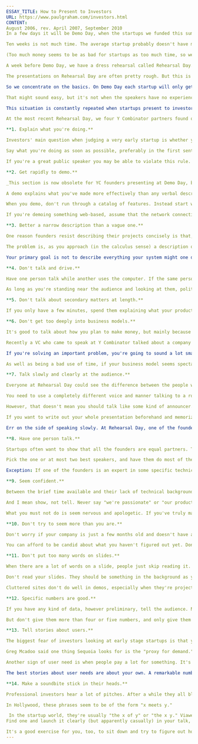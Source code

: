 ```yaml
---
ESSAY_TITLE: How to Present to Investors
URL: https://www.paulgraham.com/investors.html
CONTENT:
August 2006, rev. April 2007, September 2010
In a few days it will be Demo Day, when the startups we funded this summer present to investors. Y Combinator funds startups twice a year, in January and June. Ten weeks later we invite all the investors we know to hear them present what they've built so far.

Ten weeks is not much time. The average startup probably doesn't have much to show for itself after ten weeks. But the average startup fails. When you look at the ones that went on to do great things, you find a lot that began with someone pounding out a prototype in a week or two of nonstop work. Startups are a counterexample to the rule that haste makes waste.

(Too much money seems to be as bad for startups as too much time, so we don't give them much money either.)

A week before Demo Day, we have a dress rehearsal called Rehearsal Day. At other Y Combinator events we allow outside guests, but not at Rehearsal Day. No one except the other founders gets to see the rehearsals.

The presentations on Rehearsal Day are often pretty rough. But this is to be expected. We try to pick founders who are good at building things, not ones who are slick presenters. Some of the founders are just out of college, or even still in it, and have never spoken to a group of people they didn't already know.

So we concentrate on the basics. On Demo Day each startup will only get ten minutes, so we encourage them to focus on just two goals: (a) explain what you're doing, and (b) explain why users will want it.

That might sound easy, but it's not when the speakers have no experience presenting, and they're explaining technical matters to an audience that's mostly non-technical.

This situation is constantly repeated when startups present to investors: people who are bad at explaining, talking to people who are bad at understanding. Practically every successful startup, including stars like Google, presented at some point to investors who didn't get it and turned them down. Was it because the founders were bad at presenting, or because the investors were obtuse? It's probably always some of both.

At the most recent Rehearsal Day, we four Y Combinator partners found ourselves saying a lot of the same things we said at the last two. So at dinner afterward we collected all our tips about presenting to investors. Most startups face similar challenges, so we hope these will be useful to a wider audience.

**1. Explain what you're doing.**

Investors' main question when judging a very early startup is whether you've made a compelling product. Before they can judge whether you've built a good x, they have to understand what kind of x you've built. They will get very frustrated if instead of telling them what you do, you make them sit through some kind of preamble.

Say what you're doing as soon as possible, preferably in the first sentence. "We're Jeff and Bob and we've built an easy to use web-based database. Now we'll show it to you and explain why people need this."

If you're a great public speaker you may be able to violate this rule. Last year one founder spent the whole first half of his talk on a fascinating analysis of the limits of the conventional desktop metaphor. He got away with it, but unless you're a captivating speaker, which most hackers aren't, it's better to play it safe.

**2. Get rapidly to demo.**

_This section is now obsolete for YC founders presenting at Demo Day, because Demo Day presentations are now so short that they rarely include much if any demo. They seem to work just as well without, however, which makes me think I was wrong to emphasize demos so much before._

A demo explains what you've made more effectively than any verbal description. The only thing worth talking about first is the problem you're trying to solve and why it's important. But don't spend more than a tenth of your time on that. Then demo.

When you demo, don't run through a catalog of features. Instead start with the problem you're solving, and then show how your product solves it. Show features in an order driven by some kind of purpose, rather than the order in which they happen to appear on the screen.

If you're demoing something web-based, assume that the network connection will mysteriously die 30 seconds into your presentation, and come prepared with a copy of the server software running on your laptop.

**3. Better a narrow description than a vague one.**

One reason founders resist describing their projects concisely is that, at this early stage, there are all kinds of possibilities. The most concise descriptions seem misleadingly narrow. So for example a group that has built an easy web-based database might resist calling their applicaton that, because it could be so much more. In fact, it could be anything...

The problem is, as you approach (in the calculus sense) a description of something that could be anything, the content of your description approaches zero. If you describe your web-based database as "a system to allow people to collaboratively leverage the value of information," it will go in one investor ear and out the other. They'll just discard that sentence as meaningless boilerplate, and hope, with increasing impatience, that in the next sentence you'll actually explain what you've made.

Your primary goal is not to describe everything your system might one day become, but simply to convince investors you're worth talking to further. So approach this like an algorithm that gets the right answer by successive approximations. Begin with a description that's gripping but perhaps overly narrow, then flesh it out to the extent you can. It's the same principle as incremental development: start with a simple prototype, then add features, but at every point have working code. In this case, "working code" means a working description in the investor's head.

**4. Don't talk and drive.**

Have one person talk while another uses the computer. If the same person does both, they'll inevitably mumble downwards at the computer screen instead of talking clearly at the audience.

As long as you're standing near the audience and looking at them, politeness (and habit) compel them to pay attention to you. Once you stop looking at them to fuss with something on your computer, their minds drift off to the errands they have to run later.

**5. Don't talk about secondary matters at length.**

If you only have a few minutes, spend them explaining what your product does and why it's great. Second order issues like competitors or resumes should be single slides you go through quickly at the end. If you have impressive resumes, just flash them on the screen for 15 seconds and say a few words. For competitors, list the top 3 and explain in one sentence each what they lack that you have. And put this kind of thing at the end, after you've made it clear what you've built.

**6. Don't get too deeply into business models.**

It's good to talk about how you plan to make money, but mainly because it shows you care about that and have thought about it. Don't go into detail about your business model, because (a) that's not what smart investors care about in a brief presentation, and (b) any business model you have at this point is probably wrong anyway.

Recently a VC who came to speak at Y Combinator talked about a company he just invested in. He said their business model was wrong and would probably change three times before they got it right. The founders were experienced guys who'd done startups before and who'd just succeeded in getting millions from one of the top VC firms, and even their business model was crap. (And yet he invested anyway, because he expected it to be crap at this stage.)

If you're solving an important problem, you're going to sound a lot smarter talking about that than the business model. The business model is just a bunch of guesses, and guesses about stuff that's probably not your area of expertise. So don't spend your precious few minutes talking about crap when you could be talking about solid, interesting things you know a lot about: the problem you're solving and what you've built so far.

As well as being a bad use of time, if your business model seems spectacularly wrong, that will push the stuff you want investors to remember out of their heads. They'll just remember you as the company with the boneheaded plan for making money, rather than the company that solved that important problem.

**7. Talk slowly and clearly at the audience.**

Everyone at Rehearsal Day could see the difference between the people who'd been out in the world for a while and had presented to groups, and those who hadn't.

You need to use a completely different voice and manner talking to a roomful of people than you would in conversation. Everyday life gives you no practice in this. If you can't already do it, the best solution is to treat it as a consciously artificial trick, like juggling.

However, that doesn't mean you should talk like some kind of announcer. Audiences tune that out. What you need to do is talk in this artificial way, and yet make it seem conversational. (Writing is the same. Good writing is an elaborate effort to seem spontaneous.)

If you want to write out your whole presentation beforehand and memorize it, that's ok. That has worked for some groups in the past. But make sure to write something that sounds like spontaneous, informal speech, and deliver it that way too.

Err on the side of speaking slowly. At Rehearsal Day, one of the founders mentioned a rule actors use: if you feel you're speaking too slowly, you're speaking at about the right speed.

**8. Have one person talk.**

Startups often want to show that all the founders are equal partners. This is a good instinct; investors dislike unbalanced teams. But trying to show it by partitioning the presentation is going too far. It's distracting. You can demonstrate your respect for one another in more subtle ways. For example, when one of the groups presented at Demo Day, the more extroverted of the two founders did most of the talking, but he described his co-founder as the best hacker he'd ever met, and you could tell he meant it.

Pick the one or at most two best speakers, and have them do most of the talking.

Exception: If one of the founders is an expert in some specific technical field, it can be good for them to talk about that for a minute or so. This kind of "expert witness" can add credibility, even if the audience doesn't understand all the details. If Jobs and Wozniak had 10 minutes to present the Apple II, it might be a good plan to have Jobs speak for 9 minutes and have Woz speak for a minute in the middle about some of the technical feats he'd pulled off in the design. (Though of course if it were actually those two, Jobs would speak for the entire 10 minutes.)

**9. Seem confident.**

Between the brief time available and their lack of technical background, many in the audience will have a hard time evaluating what you're doing. Probably the single biggest piece of evidence, initially, will be your own confidence in it. You have to show you're impressed with what you've made.

And I mean show, not tell. Never say "we're passionate" or "our product is great." People just ignore that—or worse, write you off as bullshitters. Such messages must be implicit.

What you must not do is seem nervous and apologetic. If you've truly made something good, you're doing investors a _favor_ by telling them about it. If you don't genuinely believe that, perhaps you ought to change what your company is doing. If you don't believe your startup has such promise that you'd be doing them a favor by letting them invest, why are you investing your time in it?

**10. Don't try to seem more than you are.**

Don't worry if your company is just a few months old and doesn't have an office yet, or your founders are technical people with no business experience. Google was like that once, and they turned out ok. Smart investors can see past such superficial flaws. They're not looking for finished, smooth presentations. They're looking for raw talent. All you need to convince them of is that you're smart and that you're onto something good. If you try too hard to conceal your rawness—by trying to seem corporate, or pretending to know about stuff you don't—you may just conceal your talent.

You can afford to be candid about what you haven't figured out yet. Don't go out of your way to bring it up (e.g. by having a slide about what might go wrong), but don't try to pretend either that you're further along than you are. If you're a hacker and you're presenting to experienced investors, they're probably better at detecting bullshit than you are at producing it.

**11. Don't put too many words on slides.**

When there are a lot of words on a slide, people just skip reading it. So look at your slides and ask of each word "could I cross this out?" This includes gratuitous clip art. Try to get your slides under 20 words if you can.

Don't read your slides. They should be something in the background as you face the audience and talk to them, not something you face and read to an audience sitting behind you.

Cluttered sites don't do well in demos, especially when they're projected onto a screen. At the very least, crank up the font size big enough to make all the text legible. But cluttered sites are bad anyway, so perhaps you should use this opportunity to make your design simpler.

**12. Specific numbers are good.**

If you have any kind of data, however preliminary, tell the audience. Numbers stick in people's heads. If you can claim that the median visitor generates 12 page views, that's great.

But don't give them more than four or five numbers, and only give them numbers specific to you. You don't need to tell them the size of the market you're in. Who cares, really, if it's 500 million or 5 billion a year? Talking about that is like an actor at the beginning of his career telling his parents how much Tom Hanks makes. Yeah, sure, but first you have to become Tom Hanks. The important part is not whether he makes ten million a year or a hundred, but how you get there.

**13. Tell stories about users.**

The biggest fear of investors looking at early stage startups is that you've built something based on your own a priori theories of what the world needs, but that no one will actually want. So it's good if you can talk about problems specific users have and how you solve them.

Greg Mcadoo said one thing Sequoia looks for is the "proxy for demand." What are people doing now, using inadequate tools, that shows they need what you're making?

Another sign of user need is when people pay a lot for something. It's easy to convince investors there will be demand for a cheaper alternative to something popular, if you preserve the qualities that made it popular.

The best stories about user needs are about your own. A remarkable number of famous startups grew out of some need the founders had: Apple, Microsoft, Yahoo, Google. Experienced investors know that, so stories of this type will get their attention. The next best thing is to talk about the needs of people you know personally, like your friends or siblings.

**14. Make a soundbite stick in their heads.**

Professional investors hear a lot of pitches. After a while they all blur together. The first cut is simply to be one of those they remember. And the way to ensure that is to create a descriptive phrase about yourself that sticks in their heads.

In Hollywood, these phrases seem to be of the form "x meets y."

 In the startup world, they're usually "the x of y" or "the x y." Viaweb's was "the Microsoft Word of ecommerce."
Find one and launch it clearly (but apparently casually) in your talk, preferably near the beginning.

It's a good exercise for you, too, to sit down and try to figure out how to describe your startup in one compelling phrase. If you can't, your plans may not be sufficiently focused.
---
```

